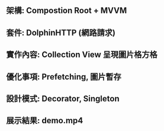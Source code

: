 ## 架構: Compostion Root + MVVM
## 套件: DolphinHTTP (網路請求)
## 實作內容: Collection View 呈現圖片格方格
## 優化事項: Prefetching, 圖片暫存 
## 設計模式: Decorator, Singleton
## 展示結果: demo.mp4